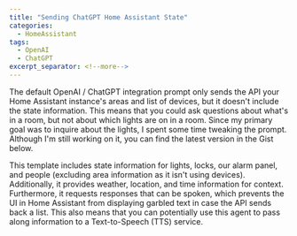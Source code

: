 ```yaml
---
title: "Sending ChatGPT Home Assistant State"
categories:
  - HomeAssistant
tags:
  - OpenAI
  - ChatGPT
excerpt_separator: <!--more-->
---
```


The default OpenAI / ChatGPT integration prompt only sends the API your Home Assistant instance's areas and list of devices, but it doesn't include the state information. This means that you could ask questions about what's in a room, but not about which lights are on in a room. Since my primary goal was to inquire about the lights, I spent some time tweaking the prompt. Although I'm still working on it, you can find the latest version in the Gist below.

This template includes state information for lights, locks, our alarm panel, and people (excluding area information as it isn't using devices). Additionally, it provides weather, location, and time information for context. Furthermore, it requests responses that can be spoken, which prevents the UI in Home Assistant from displaying garbled text in case the API sends back a list. This also means that you can potentially use this agent to pass along information to a Text-to-Speech (TTS) service.

<script src="https://gist.github.com/jak119/a34db197d3cc6886d79a3e4eb69de7c8.js"></script>
